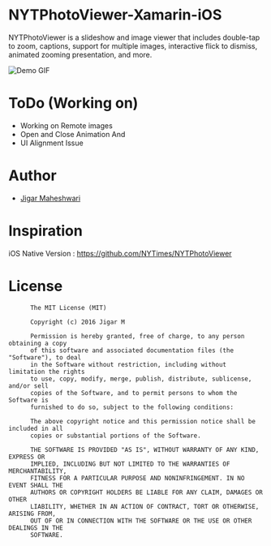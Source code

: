 # NYTPhotoViewer-Xamarin-iOS
NYTPhotoViewer is a slideshow and image viewer that includes double-tap to zoom, captions, support for multiple images, interactive flick to dismiss, animated zooming presentation, and more.

![Demo GIF](Video/NYTPhotoViewer.gif)

ToDo (Working on)
==========
+ Working on Remote images
+ Open and Close Animation And
+ UI Alignment Issue
 
# Author

* [Jigar Maheshwari](http://twitter.com/jigar0809)

# Inspiration
iOS Native Version : https://github.com/NYTimes/NYTPhotoViewer

# License

          The MIT License (MIT)
        
          Copyright (c) 2016 Jigar M
        
          Permission is hereby granted, free of charge, to any person obtaining a copy
          of this software and associated documentation files (the "Software"), to deal
          in the Software without restriction, including without limitation the rights
          to use, copy, modify, merge, publish, distribute, sublicense, and/or sell
          copies of the Software, and to permit persons to whom the Software is
          furnished to do so, subject to the following conditions:
          
          The above copyright notice and this permission notice shall be included in all
          copies or substantial portions of the Software.
          
          THE SOFTWARE IS PROVIDED "AS IS", WITHOUT WARRANTY OF ANY KIND, EXPRESS OR
          IMPLIED, INCLUDING BUT NOT LIMITED TO THE WARRANTIES OF MERCHANTABILITY,
          FITNESS FOR A PARTICULAR PURPOSE AND NONINFRINGEMENT. IN NO EVENT SHALL THE
          AUTHORS OR COPYRIGHT HOLDERS BE LIABLE FOR ANY CLAIM, DAMAGES OR OTHER
          LIABILITY, WHETHER IN AN ACTION OF CONTRACT, TORT OR OTHERWISE, ARISING FROM,
          OUT OF OR IN CONNECTION WITH THE SOFTWARE OR THE USE OR OTHER DEALINGS IN THE
          SOFTWARE.

